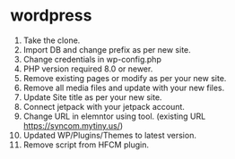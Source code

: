 # wordpress
1. Take the clone.
2. Import DB and change prefix as per new site.
3. Change credentials in wp-config.php
4. PHP version required 8.0 or newer.
5. Remove existing pages or modify as per your new site.
6. Remove all media files and update with your new files.
7. Update Site title as per your new site.
8. Connect jetpack with your jetpack account.
9. Change URL in elemntor using tool. (existing URL https://syncom.mytiny.us/)
10. Updated WP/Plugins/Themes to latest version.
11. Remove script from HFCM plugin.